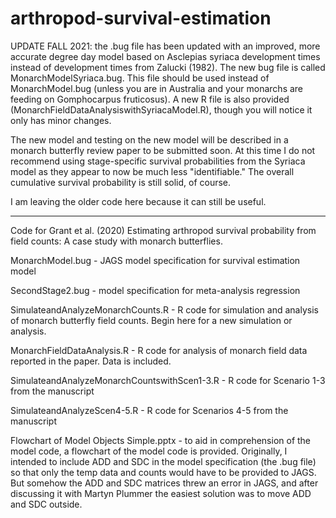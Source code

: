 # arthropod-survival-estimation
UPDATE FALL 2021: the .bug file has been updated with an improved, more accurate degree day model based on Asclepias syriaca development times instead of development times from Zalucki (1982). The new bug file is called MonarchModelSyriaca.bug. This file should be used instead of MonarchModel.bug (unless you are in Australia and your monarchs are feeding on Gomphocarpus fruticosus). A new R file is also provided (MonarchFieldDataAnalysiswithSyriacaModel.R), though you will notice it only has minor changes. 

The new model and testing on the new model will be described in a monarch butterfly review paper to be submitted soon. At this time I do not recommend using stage-specific survival probabilities from the Syriaca model as they appear to now be much less "identifiable." The overall cumulative survival probability is still solid, of course. 

I am leaving the older code here because it can still be useful. 


--------------------------------------------------------------------------------------------

Code for Grant et al. (2020) Estimating arthropod survival probability from field counts:  A case study with monarch butterflies.

MonarchModel.bug - JAGS model specification for survival estimation model

SecondStage2.bug - model specification for meta-analysis regression

SimulateandAnalyzeMonarchCounts.R - R code for simulation and analysis of monarch butterfly field counts.  Begin here for a new simulation or analysis.  

MonarchFieldDataAnalysis.R - R code for analysis of monarch field data reported in the paper.  Data is included.  

SimulateandAnalyzeMonarchCountswithScen1-3.R - R code for Scenario 1-3 from the manuscript

SimulateandAnalyzeScen4-5.R - R code for Scenarios 4-5 from the manuscript

Flowchart of Model Objects Simple.pptx - to aid in comprehension of the model code, a flowchart of the model code is provided.  Originally, I intended to include ADD and SDC in the model specification (the .bug file) so that only the temp data and counts would have to be provided to JAGS.  But somehow the ADD and SDC matrices threw an error in JAGS, and after discussing it with Martyn Plummer the easiest solution was to move ADD and SDC outside.  
